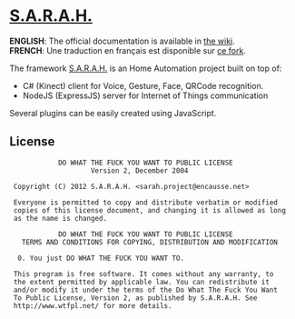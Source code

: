# [S.A.R.A.H.](http://encausse.net/s-a-r-a-h)

**ENGLISH**: The official documentation is available in [the wiki](https://github.com/JpEncausse/SARAH-Documentation/wiki).    
**FRENCH**: Une traduction en français est disponible sur [ce fork](https://github.com/rems02/SARAH-Documentation/wiki).

The framework [S.A.R.A.H.](http://encausse.net/s-a-r-a-h) is an Home Automation project built 
on top of:
* C# (Kinect) client for Voice, Gesture, Face, QRCode recognition. 
* NodeJS (ExpressJS) server for Internet of Things communication
 
Several plugins can be easily created using JavaScript.

## License

```
            DO WHAT THE FUCK YOU WANT TO PUBLIC LICENSE
                    Version 2, December 2004

 Copyright (C) 2012 S.A.R.A.H. <sarah.project@encausse.net>

 Everyone is permitted to copy and distribute verbatim or modified
 copies of this license document, and changing it is allowed as long
 as the name is changed.

            DO WHAT THE FUCK YOU WANT TO PUBLIC LICENSE
   TERMS AND CONDITIONS FOR COPYING, DISTRIBUTION AND MODIFICATION

  0. You just DO WHAT THE FUCK YOU WANT TO.
```

```
 This program is free software. It comes without any warranty, to
 the extent permitted by applicable law. You can redistribute it
 and/or modify it under the terms of the Do What The Fuck You Want
 To Public License, Version 2, as published by S.A.R.A.H. See
 http://www.wtfpl.net/ for more details.
```
